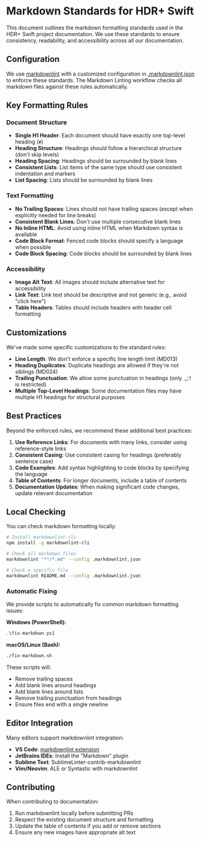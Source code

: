# Markdown Standards for HDR+ Swift

This document outlines the markdown formatting standards used in the HDR+ Swift project documentation. We use these standards to ensure consistency, readability, and accessibility across all our documentation.

## Configuration

We use [markdownlint](https://github.com/DavidAnson/markdownlint) with a customized configuration in [.markdownlint.json](.markdownlint.json) to enforce these standards. The Markdown Linting workflow checks all markdown files against these rules automatically.

## Key Formatting Rules

### Document Structure

- **Single H1 Header**: Each document should have exactly one top-level heading (`#`)
- **Heading Structure**: Headings should follow a hierarchical structure (don't skip levels)
- **Heading Spacing**: Headings should be surrounded by blank lines
- **Consistent Lists**: List items of the same type should use consistent indentation and markers
- **List Spacing**: Lists should be surrounded by blank lines

### Text Formatting

- **No Trailing Spaces**: Lines should not have trailing spaces (except when explicitly needed for line breaks)
- **Consistent Blank Lines**: Don't use multiple consecutive blank lines
- **No Inline HTML**: Avoid using inline HTML when Markdown syntax is available
- **Code Block Format**: Fenced code blocks should specify a language when possible
- **Code Block Spacing**: Code blocks should be surrounded by blank lines

### Accessibility

- **Image Alt Text**: All images should include alternative text for accessibility
- **Link Text**: Link text should be descriptive and not generic (e.g., avoid "click here")
- **Table Headers**: Tables should include headers with header cell formatting

## Customizations

We've made some specific customizations to the standard rules:

- **Line Length**: We don't enforce a specific line length limit (MD013)
- **Heading Duplicates**: Duplicate headings are allowed if they're not siblings (MD024)
- **Trailing Punctuation**: We allow some punctuation in headings (only .,;:! is restricted)
- **Multiple Top-Level Headings**: Some documentation files may have multiple H1 headings for structural purposes

## Best Practices

Beyond the enforced rules, we recommend these additional best practices:

1. **Use Reference Links**: For documents with many links, consider using reference-style links
2. **Consistent Casing**: Use consistent casing for headings (preferably sentence case)
3. **Code Examples**: Add syntax highlighting to code blocks by specifying the language
4. **Table of Contents**: For longer documents, include a table of contents
5. **Documentation Updates**: When making significant code changes, update relevant documentation

## Local Checking

You can check markdown formatting locally:

```bash
# Install markdownlint-cli
npm install -g markdownlint-cli

# Check all markdown files
markdownlint "**/*.md" --config .markdownlint.json

# Check a specific file
markdownlint README.md --config .markdownlint.json
```

### Automatic Fixing

We provide scripts to automatically fix common markdown formatting issues:

**Windows (PowerShell):**
```powershell
.\fix-markdown.ps1
```

**macOS/Linux (Bash):**
```bash
./fix-markdown.sh
```

These scripts will:
- Remove trailing spaces
- Add blank lines around headings
- Add blank lines around lists
- Remove trailing punctuation from headings
- Ensure files end with a single newline

## Editor Integration

Many editors support markdownlint integration:

- **VS Code**: [markdownlint extension](https://marketplace.visualstudio.com/items?itemName=DavidAnson.vscode-markdownlint)
- **JetBrains IDEs**: Install the "Markdown" plugin
- **Sublime Text**: SublimeLinter-contrib-markdownlint
- **Vim/Neovim**: ALE or Syntastic with markdownlint

## Contributing

When contributing to documentation:

1. Run markdownlint locally before submitting PRs
2. Respect the existing document structure and formatting
3. Update the table of contents if you add or remove sections
4. Ensure any new images have appropriate alt text
